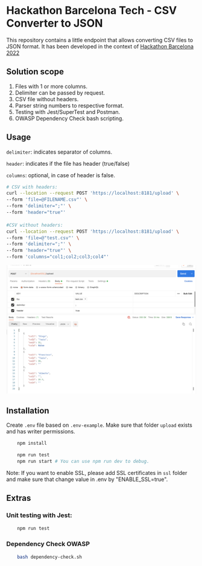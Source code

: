 # Hackathon Barcelona Tech - CSV Converter to JSON

This repository contains a little endpoint that allows converting CSV files to JSON format. It has been developed in the context of 
[Hackathon Barcelona 2022](https://nuwe.io/challenge/hackathon-bcn-inclusive-coding-backend)


## Solution scope

1. Files with 1 or more columns.
1. Delimiter can be passed by request.
2. CSV file without headers.
3. Parser string numbers to respective format.
4. Testing with Jest/SuperTest and Postman.
5. OWASP Dependency Check bash scripting.

## Usage

`delimiter`: indicates separator of columns.

`header`: indicates if the file has header (true/false)

`columns`: optional, in case of header is false.

```bash
# CSV with headers:
curl --location --request POST 'https://localhost:8181/upload' \
--form 'file=@FILENAME.csv"' \
--form 'delimiter=";"' \
--form 'header="true"'

#CSV without headers:
curl --location --request POST 'https://localhost:8181/upload' \
--form 'file=@"test.csv"' \
--form 'delimiter=";"' \
--form 'header="true"' \
--form 'columns="col1;col2;col3;col4"'
```
!["Postman REQ"](/doc/postman.png)
## Installation

Create `.env` file based on `.env-example`. Make sure that folder `upload` exists and has writer permissions.

```bash
    npm install
```

```bash
    npm run test
    npm run start # You can use npm run dev to debug.
```

Note: If you want to enable SSL, please add SSL certificates in `ssl` folder and make sure that change value in .env by "ENABLE_SSL=true".

## Extras

### Unit testing with Jest:
```bash
    npm run test
```

### Dependency Check OWASP
```bash
    bash dependency-check.sh
```
